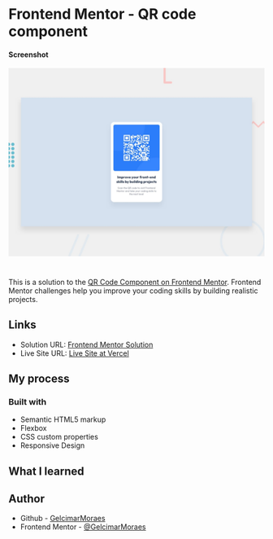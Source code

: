 # Frontend Mentor - QR code component

#### Screenshot
![Design preview for the QR code component coding challenge](./design/desktop-preview.jpg)

#

This is a solution to the [QR Code Component on Frontend Mentor](https://www.frontendmentor.io/challenges/qr-code-component-iux_sIO_H). Frontend Mentor challenges help you improve your coding skills by building realistic projects.

## Links

- Solution URL: [Frontend Mentor Solution](https://www.frontendmentor.io/solutions/qr-code-component-2YhUHTTP_F)
- Live Site URL: [Live Site at Vercel](https://qr-code-component-main-gray.vercel.app/)


## My process

### Built with

- Semantic HTML5 markup
- Flexbox
- CSS custom properties
- Responsive Design

## What I learned

## Author

- Github - [GelcimarMoraes](https://github.com/GelcimarMoraes)
- Frontend Mentor - [@GelcimarMoraes](https://www.frontendmentor.io/profile/GelcimarMoraes)







